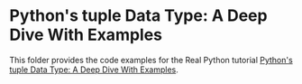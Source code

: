 # Python's tuple Data Type: A Deep Dive With Examples

This folder provides the code examples for the Real Python tutorial [Python's tuple Data Type: A Deep Dive With Examples](https://realpython.com/python-tuple/).